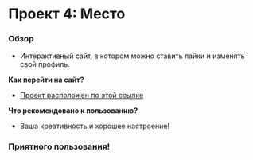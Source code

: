 # Проект 4: Место

### Обзор

* Интерактивный сайт, в котором можно ставить лайки и изменять свой профиль.

**Как перейти на сайт?**

* [Проект расположен по этой ссылке]( https://gregory-mcbit.github.io/mesto/)

**Что рекомендовано к пользованию?**

* Ваша креативность и хорошее настроение!
### Приятного пользования!
